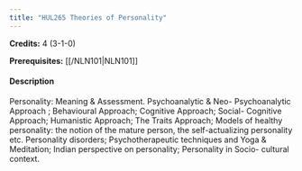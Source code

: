 ```yaml
---
title: "HUL265 Theories of Personality"
---
```

**Credits:** 4 (3-1-0)

**Prerequisites:** [[/NLN101|NLN101]]

#### Description
Personality: Meaning & Assessment. Psychoanalytic & Neo- Psychoanalytic Approach ; Behavioural Approach; Cognitive Approach; Social- Cognitive Approach; Humanistic Approach; The Traits Approach; Models of healthy personality: the notion of the mature person, the self-actualizing personality etc. Personality disorders; Psychotherapeutic techniques and Yoga & Meditation; Indian perspective on personality; Personality in Socio- cultural context.